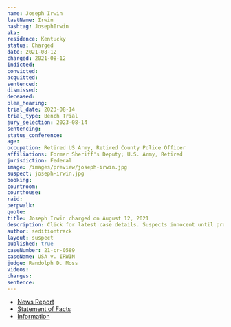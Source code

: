 ```yaml
---
name: Joseph Irwin
lastName: Irwin
hashtag: JosephIrwin
aka:
residence: Kentucky
status: Charged
date: 2021-08-12
charged: 2021-08-12
indicted:
convicted:
acquitted:
sentenced:
dismissed:
deceased:
plea_hearing:
trial_date: 2023-08-14
trial_type: Bench Trial
jury_selection: 2023-08-14
sentencing:
status_conference:
age:
occupation: Retired US Army, Retired County Police Officer
affiliations: Former Sheriff's Deputy; U.S. Army, Retired
jurisdiction: Federal
image: /images/preview/joseph-irwin.jpg
suspect: joseph-irwin.jpg
booking:
courtroom:
courthouse:
raid:
perpwalk:
quote:
title: Joseph Irwin charged on August 12, 2021
description: Click for latest case details. Suspects innocent until proven guilty.
author: seditiontrack
layout: suspect
published: true
caseNumber: 21-cr-0589
caseName: USA v. IRWIN
judge: Randolph D. Moss
videos:
charges:
sentence:
---
```

- [News Report](https://www.wave3.com/2021/08/17/former-hardin-county-sheriff-deputy-arrested-connection-with-us-capitol-riot/)
- [Statement of Facts](https://extremism.gwu.edu/sites/g/files/zaxdzs2191/f/Joseph%20Irwin%20Statement%20of%20Facts.pdf)
- [Information](https://extremism.gwu.edu/sites/g/files/zaxdzs2191/f/Joseph%20Irwin%20Information.pdf)
